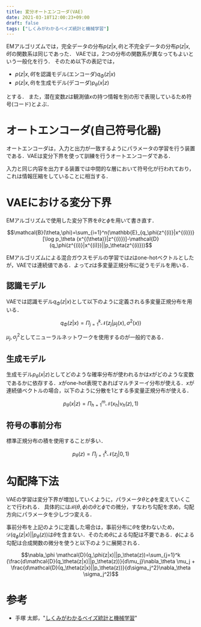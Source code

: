 ```yaml
---
title: 変分オートエンコーダ(VAE)
date: 2021-03-18T12:00:23+09:00
draft: false
tags: ["しくみがわかるベイズ統計と機械学習"] 
---
```

EMアルゴリズムでは，完全データの分布$p(z|x,\theta)$と不完全データの分布$p(z|x,\hat{\theta})$の関数系は同じであった．
VAEでは，2つの分布の関数系が異なってもよいという一般化を行う．
そのため以下の表記では，

- $p(z|x,\hat{\theta})$を認識モデル(エンコーダ)$q_\Phi(z|x)$
- $p(z|x,\theta)$を生成モデル(デコーダ)$p_\theta(x|z)$

とする．
また，潜在変数$z$は観測値$x$の持つ情報を別の形で表現しているため符号(コード)とよぶ．

# オートエンコーダ(自己符号化器)
オートエンコーダは，入力と出力が一致するようにパラメータの学習を行う装置である．VAEは変分下界を使って訓練を行うオートエンコーダである．

入力と同じ内容を出力する装置では中間的な層において符号化が行われており，これは情報圧縮をしていることに相当する．

# VAEにおける変分下界
EMアルゴリズムで使用した変分下界を$\theta$と$\phi$を用いて書き直す．

$$\mathcal{B}(\theta,\phi)=\sum_{i=1}^n(\mathbb{E}_{q_\phi(z^{(i)}|x^{(i)})}[\log p_\theta (x^{(\theta)}|z^{(i)})]-\mathcal{D}(q_\phi(z^{(i)}|x^{(i)})||p_\theta(z^{(i)}))$$

EMアルゴリズムによる混合ガウスモデルの学習では$z$はone-hotベクトルとしたが，VAEでは連続値である．よって$z$は多変量正規分布に従うモデルを用いる．

## 認識モデル
VAEでは認識モデル$q_\Phi(z|x)$として以下のように定義される多変量正規分布を用いる．

$$q_\Phi(z|x)=\Pi_{j=1}^k\mathcal{N}(z_j|\mu_j(x),\sigma^2(x))$$

$\mu_j,\sigma_j^2$としてニューラルネットワークを使用するのが一般的である．

## 生成モデル
生成モデル$p_\theta(x|z)$としてどのような確率分布が使われるかは$x$がどのような変数であるかに依存する．$x$がone-hot表現であればマルチヌーイ分布が使える．$x$が連続値ベクトルの場合，以下のように分散を1とする多変量正規分布が使える．

$$p_\theta(x|z)=\Pi_{h=1}^m \mathcal{N}(x_h|\nu_h(z),1)$$

## 符号の事前分布
標準正規分布の積を使用することが多い．

$$p_\theta(z)=\Pi_{j=1}^k\mathcal{N}(z_j|0,1)$$

# 勾配降下法
VAEの学習は変分下界が増加していくように，パラメータ$\theta$と$\phi$を変えていくことで行われる．
具体的には$\mathcal{B}(\theta,\phi)$の$\theta$と$\phi$での微分，すなわち勾配を求め，勾配方向にパラメータを少しづつ変える．

事前分布を上記のように定義した場合は，事前分布に$\theta$を使わないため，$\mathcal{D}(q_\phi(z|x)||p_\theta(z))$は$\theta$を含まない．そのため$\theta$による勾配は不要である．$\phi$による勾配は合成関数の微分を使うと以下のように展開される．

$$\nabla_\phi \mathcal{D}(q_\phi(z|x)||p_\theta(z))=\sum_{j=1}^k
(\frac{d\mathcal{D}(q_\theta(z|x)||p_\theta(z))}{d\mu_j}\nabla_\theta \mu_j
+
\frac{d\mathcal{D}(q_\theta(z|x)||p_\theta(z))}{d\sigma_j^2}\nabla_\theta \sigma_j^2)$$

# 参考
- 手塚 太郎，"[しくみがわかるベイズ統計と機械学習](https://amzn.to/3cCILQM)"